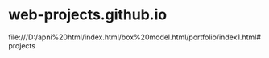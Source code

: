 # web-projects.github.io
file:///D:/apni%20html/index.html/box%20model.html/portfolio/index1.html#projects
